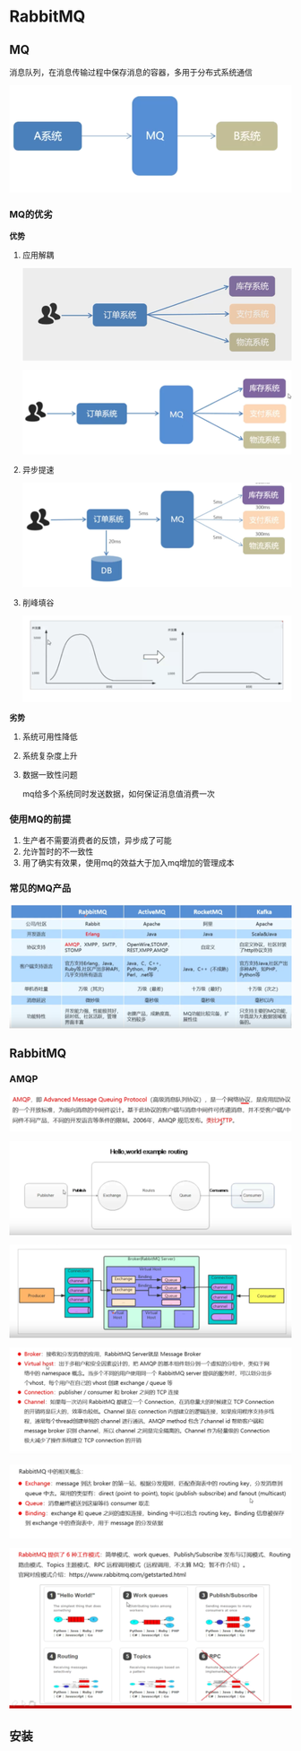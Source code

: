 # RabbitMQ

## MQ

消息队列，在消息传输过程中保存消息的容器，多用于分布式系统通信

![image-20210312072205562](img/image-20210312072205562.png) 

### MQ的优劣

**优势**

1. 应用解耦

   ![image-20210312072329289](img/image-20210312072329289.png)

   ![image-20210312072428898](img/image-20210312072428898.png)

2. 异步提速

   ![image-20210312072745655](img/image-20210312072745655.png)

3. 削峰填谷

   ![image-20210312073126675](img/image-20210312073126675.png)

**劣势**

1. 系统可用性降低

2. 系统复杂度上升

3. 数据一致性问题

   mq给多个系统同时发送数据，如何保证消息值消费一次

### 使用MQ的前提

1. 生产者不需要消费者的反馈，异步成了可能
2. 允许暂时的不一致性
3. 用了确实有效果，使用mq的效益大于加入mq增加的管理成本

### 常见的MQ产品

![image-20210312073953866](img/image-20210312073953866.png)

## RabbitMQ

### AMQP

![image-20210312074143859](img/image-20210312074143859.png)

![image-20210312074336127](img/image-20210312074336127.png)

![image-20210312074350979](img/image-20210312074350979.png)

![image-20210312074521872](img/image-20210312074521872.png)

![image-20210312074555870](img/image-20210312074555870.png)

![image-20210312074701083](img/image-20210312074701083.png)

## 安装

